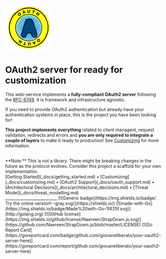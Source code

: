 
![](_docs/oauth-logo.png)
# OAuth2 server for ready for customization

This web-service implements a **fully-compliant OAuth2 server** following the [RFC-6749](https://tools.ietf.org/html/rfc6749). It is framework and infrastructure agnostic.

If you need to provide OAuth2 authentication but already have your authentication systems in place, this is the project you have been looking for!



**This project implements everything** related to client managent, request validation, redirects and errors and **you are only required to integrate a couple of layers** to make it ready to production!
See [Customizing](_docs/getting_started.md) for more information.



<br>
**Note:** This is not a library. There might be breaking changes in the future as the protocol evolves. Consider this project a scaffold for your own implementation.
 
 
<br>
[Getting Started](_docs/getting_started.md) • [Customizing](_docs/customizing.md) • [OAuth2 Support](_docs/oauth_support.md) • [Architectural Decisions](_docs/architectural_decisions.md) • [Threat Model](_docs/threat_modelling.md)
<br> 
 __________________________
[![Generic badge](https://img.shields.io/badge/⠀ Try the online version!--gray.svg)](https://shields.io/)  [![made-with-Go](https://img.shields.io/badge/Made%20with-Go-1f425f.svg)](http://golang.org) [![GitHub license](https://img.shields.io/github/license/Naereen/StrapDown.js.svg)](https://github.com/Naereen/StrapDown.js/blob/master/LICENSE) [![Go Report Card](https://goreportcard.com/badge/github.com/giovaneliberato/your-oauth2-server-here)](https://goreportcard.com/report/github.com/giovaneliberato/your-oauth2-server-here)


